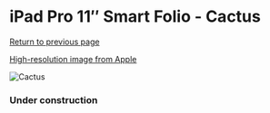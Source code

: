 # iPad Pro 11″ Smart Folio - Cactus

[Return to previous page](/ipad_pro4)

[High-resolution image from Apple](https://store.storeimages.cdn-apple.com/8756/as-images.apple.com/is/MXT72?wid=4500&hei=4500&fmt=png)

<div style="width: 384px"><img src="/everyphone/MXT72.png" alt="Cactus"></div>

### Under construction

